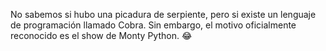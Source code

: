 No sabemos si hubo una picadura de serpiente, pero si existe un lenguaje de programación llamado Cobra. Sin embargo, el motivo oficialmente reconocido es el show de Monty Python. :joy:
